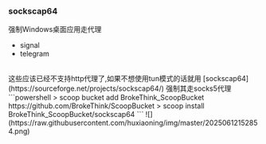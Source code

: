 ### sockscap64
强制Windows桌面应用走代理
- signal
- telegram
<br>
这些应该已经不支持http代理了,如果不想使用tun模式的话就用 [sockscap64](https://sourceforge.net/projects/sockscap64/) 强制其走socks5代理
```powershell
> scoop bucket add BrokeThink_ScoopBucket https://github.com/BrokeThink/ScoopBucket
> scoop install BrokeThink_ScoopBucket/sockscap64
```
![](https://raw.githubusercontent.com/huxiaoning/img/master/20250612152854.png)
